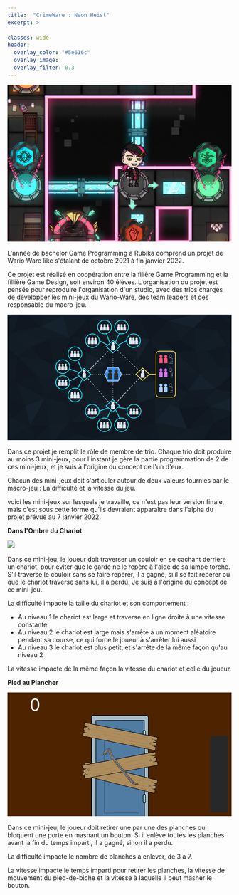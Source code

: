 ```yaml
---
title:  "CrimeWare : Neon Heist"
excerpt: >
  
classes: wide
header:
  overlay_color: "#5e616c"
  overlay_image: 
  overlay_filter: 0.3
---
```


![](../assets/images/Crimeware.png)

L'année de bachelor Game Programming à Rubika comprend un projet de Wario Ware like s'étalant de octobre 2021 à fin janvier 2022.

Ce projet est réalisé en coopération entre la filière Game Programming et la fillière Game Design, soit environ 40 élèves. L'organisation du projet est pensée pour reproduire l'organisation d'un studio, avec des trios chargés de développer les mini-jeux du Wario-Ware, des team leaders et des responsable du macro-jeu.

![](../assets/images/orga-wario.png)

Dans ce projet je remplit le rôle de membre de trio. Chaque trio doit produire au moins 3 mini-jeux, pour l'instant je gère la partie programmation de 2 de ces mini-jeux, et je suis à l'origine du concept de l'un d'eux.

Chacun des mini-jeux doit s'articuler autour de deux valeurs fournies par le macro-jeu : La difficulté et la vitesse du jeu.

voici les mini-jeux sur lesquels je travaille, ce n'est pas leur version finale, mais c'est sous cette forme qu'ils devraient apparaître dans l'alpha du projet prévue au 7 janvier 2022.

**Dans l'Ombre du Chariot**

![](../assets/images/DOC.gif)

Dans ce mini-jeu, le joueur doit traverser un couloir en se cachant derrière un chariot, pour éviter que le garde ne le repère à l'aide de sa lampe torche. S'il traverse le couloir sans se faire repérer, il a gagné, si il se fait repérer ou que le chariot traverse sans lui, il a perdu. Je suis à l'origine du concept de ce mini-jeu.

La difficulté impacte la taille du chariot et son comportement :
- Au niveau 1 le chariot est large et traverse en ligne droite à une vitesse constante
- Au niveau 2 le chariot est large mais s'arrête à un moment aléatoire pendant sa course, ce qui force le joueur à s'arrêter lui aussi
- Au niveau 3 le chariot est plus petit, et s'arrête de la même façon qu'au niveau 2

La vitesse impacte de la même façon la vitesse du chariot et celle du joueur.

**Pied au Plancher**

![](../assets/images/PAP.gif)

Dans ce mini-jeu, le joueur doit retirer une par une des planches qui bloquent une porte en mashant un bouton. Si il enlève toutes les planches avant la fin du temps imparti, il a gagné, sinon il a perdu.

La difficulté impacte le nombre de planches à enlever, de 3 à 7.

La vitesse impacte le temps imparti pour retirer les planches, la vitesse de mouvement du pied-de-biche et la vitesse à laquelle il peut masher le bouton.